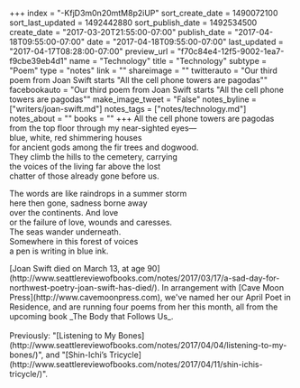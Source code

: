 +++
index = "-KfjD3m0n20mtM8p2iUP"
sort_create_date = 1490072100
sort_last_updated = 1492442880
sort_publish_date = 1492534500
create_date = "2017-03-20T21:55:00-07:00"
publish_date = "2017-04-18T09:55:00-07:00"
date = "2017-04-18T09:55:00-07:00"
last_updated = "2017-04-17T08:28:00-07:00"
preview_url = "f70c84e4-12f5-9002-1ea7-f9cbe39eb4d1"
name = "Technology"
title = "Technology"
subtype = "Poem"
type = "notes"
link = ""
shareimage = ""
twitterauto = "Our third poem from Joan Swift starts \"All the cell phone towers are pagodas\""
facebookauto = "Our third poem from Joan Swift starts \"All the cell phone towers are pagodas\""
make_image_tweet = "False"
notes_byline = ["writers/joan-swift.md"]
notes_tags = ["notes/technology.md"]
notes_about = ""
books = ""
+++
All the cell phone towers are pagodas<br>
from the top floor through my near-sighted eyes—<br>
blue, white, red shimmering houses<br>
for ancient gods among the fir trees and dogwood.<br>
They climb the hills to the cemetery, carrying<br>
the voices of the living far above the lost<br>
chatter of those already gone before us.

The words are like raindrops in a summer storm<br>
here then gone, sadness borne away<br>
over the continents. And love<br>
or the failure of love, wounds and caresses.<br>
The seas wander underneath.<br>
Somewhere in this forest of voices<br>
a pen is writing in blue ink.

<p class="poem-footer">[Joan Swift died on March 13, at age 90](http://www.seattlereviewofbooks.com/notes/2017/03/17/a-sad-day-for-northwest-poetry-joan-swift-has-died/). In arrangement with [Cave Moon Press](http://www.cavemoonpress.com), we've named her our April Poet in Residence, and are running four poems from her this month, all from the upcoming book _The Body that Follows Us_.<br><br>Previously: "[Listening to My Bones](http://www.seattlereviewofbooks.com/notes/2017/04/04/listening-to-my-bones/)", and "[Shin-Ichi’s Tricycle](http://www.seattlereviewofbooks.com/notes/2017/04/11/shin-ichis-tricycle/)".</p>